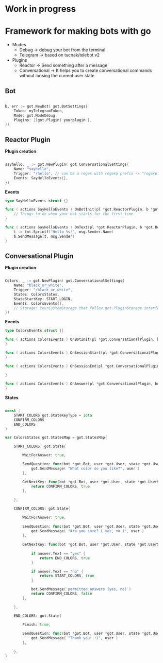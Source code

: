 # Work in progress

# Framework for making bots with go

- Modes 
    - Debug    -> debug your bot from the terminal
    - Telegram -> based on tucnak/telebot.v2
- Plugins
    - Reactor -> Send something after a message
    - Conversational -> It helps you to create conversational commands without loosing the current user state

## Bot

```go

b, err := got.NewBot( got.BotSettings{
    Token: myTelegramToken,
    Mode: got.ModeDebug,
    Plugins: []got.Plugin{ yourplugin },
})

```

## Reactor Plugin

**Plugin creation**
```go

sayhello, _ := got.NewPlugin( got.ConversationalSettings{
    Name: "sayhello",
    Trigger: "/hello", // can be a regex with regexp prefix -> "regexp (hi|hello)"
    Events: SayHelloEvents{},
})
```

**Events**
```go
type SayHelloEvents struct {}

func ( actions SayHelloEvents ) OnBotInit(pl *got.ReactorPlugin, b *got.Bot) {
    // Things to do when your bot starts for the first time
}

func ( actions SayHelloEvents ) OnText(pl *got.ReactorPlugin, b *got.Bot, msg got.Message) {
    t := fmt.Sprintf("Hello %s!", msg.Sender.Name)
    b.SendMessage(t, msg.Sender)
}
```

## Conversational Plugin

**Plugin creation**
```go

Colors, _ := got.NewPlugin( got.ConversationalSettings{
    Name: "black_or_white",
    Trigger: "/black_or_white",
    States: ColorsStates,
    StateStartKey: START_LOGIN,
    Events: ColorsEvents{},
    // Storage: YourCustomStorage that follow got.PluginStorage interface
})

```

**Events**
```go
type ColorsEvents struct {}

func ( actions ColorsEvents ) OnBotInit(pl *got.ConversationalPlugin, bot *got.Bot) {
}

func ( actions ColorsEvents ) OnSessionStart(pl *got.ConversationalPlugin, bot *got.Bot, user *got.User, state *got.UserState) {
}

func ( actions ColorsEvents ) OnSessionEnd(pl *got.ConversationalPlugin, bot *got.Bot, user *got.User, state *got.UserState) {
    
}

func ( actions ColorsEvents ) OnAnswer(pl *got.ConversationalPlugin, bot *got.Bot, user *got.User, answer got.UserAnswer, state *got.UserState) {
}
```

**States**
```go

const (
    START_COLORS got.StateKeyType = iota
    CONFIRM_COLORS
    END_COLORS
)

var ColorsStates got.StatesMap = got.StatesMap{

    START_COLORS: got.State{

        WaitForAnswer: true,

        SendQuestion: func(bot *got.Bot, user *got.User, state *got.UserState) {
            got.SendMessage( "What color do you like?", user )
        },

        GetNextKey: func(bot *got.Bot, user *got.User, state *got.UserState, answer got.Message) (got.StateKeyType, bool) {
            return CONFIRM_COLORS, true
        },
    
    },

    CONFIRM_COLORS: got.State{

        WaitForAnswer: true,
        
        SendQuestion: func(bot *got.Bot, user *got.User, state *got.UserState) {
            got.SendMessage( "Are you sure? ( yes, no )", user )
        },
    
        GetNextKey: func(bot *got.Bot, user *got.User, state *got.UserState, answer got.Message) (got.StateKeyType, bool) {
            
            if answer.Text == "yes" {
                return END_COLORS, true
            }

            if answer.Text == "no" {
                return START_COLORS, true
            }

            bot.SendMessage('permitted answers (yes, no)')
            return CONFIRM_COLORS, false
        },

    },

    END_COLORS: got.State{

        Finish: true,
        
        SendQuestion: func(bot *got.Bot, user *got.User, state *got.UserState) {
            got.SendMessage( "Thank you! :)", user )
        },
    
    },
}

```
